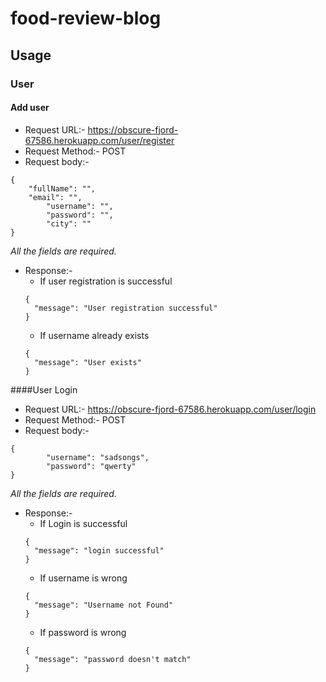 # food-review-blog
## Usage 
### User
#### Add user
- Request URL:-	 https://obscure-fjord-67586.herokuapp.com/user/register
- Request Method:- POST
- Request body:- 
```
{
	"fullName": "",
	"email": "",
      	"username": "",
        "password": "",
      	"city": ""
}
```
*All the fields are required.*

- Response:-
  - If user registration is successful
  ```
  {
    "message": "User registration successful"
  }
  ```
  - If username already exists
  ```
  {
    "message": "User exists"
  }
  ```

####User Login
- Request URL:-	 https://obscure-fjord-67586.herokuapp.com/user/login
- Request Method:- POST
- Request body:- 
```
{
        "username": "sadsongs",
        "password": "qwerty"
}
```
*All the fields are required.*
- Response:-
   - If Login is successful
  ```
  {
    "message": "login successful"
  }
  ```
  - If username is wrong
  ```
  {
    "message": "Username not Found"
  }
  ```
  - If password is wrong
  ```
  {
    "message": "password doesn't match"
  }
  ```













